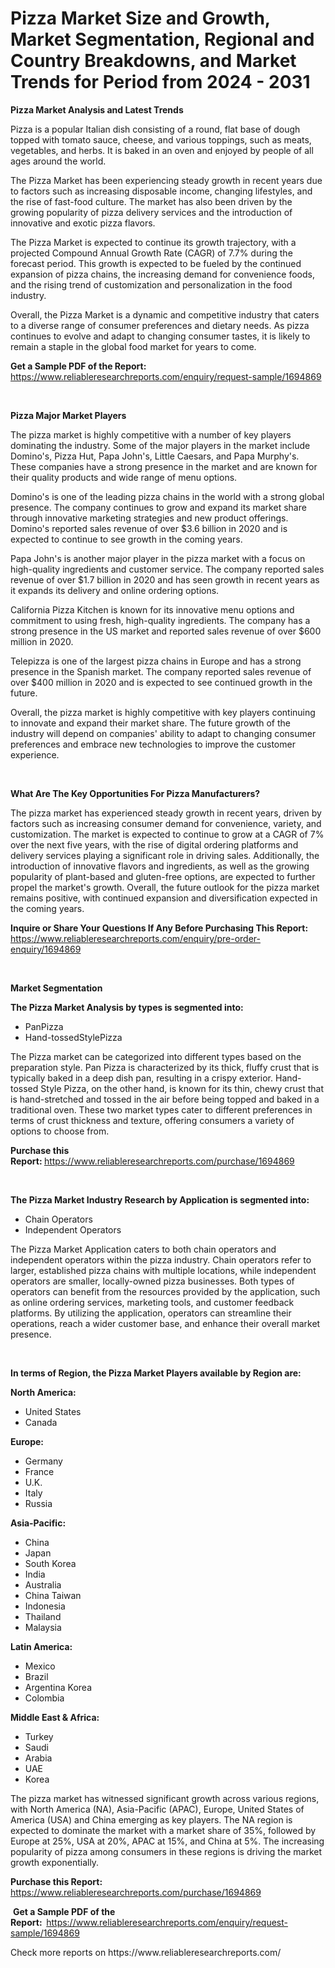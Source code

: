 <p><h1>Pizza Market Size and Growth, Market Segmentation, Regional and Country Breakdowns, and Market Trends for Period from 2024 -  2031</h1></p><p><strong>Pizza Market Analysis and Latest Trends</strong></p>
<p><p>Pizza is a popular Italian dish consisting of a round, flat base of dough topped with tomato sauce, cheese, and various toppings, such as meats, vegetables, and herbs. It is baked in an oven and enjoyed by people of all ages around the world.</p><p>The Pizza Market has been experiencing steady growth in recent years due to factors such as increasing disposable income, changing lifestyles, and the rise of fast-food culture. The market has also been driven by the growing popularity of pizza delivery services and the introduction of innovative and exotic pizza flavors.</p><p>The Pizza Market is expected to continue its growth trajectory, with a projected Compound Annual Growth Rate (CAGR) of 7.7% during the forecast period. This growth is expected to be fueled by the continued expansion of pizza chains, the increasing demand for convenience foods, and the rising trend of customization and personalization in the food industry.</p><p>Overall, the Pizza Market is a dynamic and competitive industry that caters to a diverse range of consumer preferences and dietary needs. As pizza continues to evolve and adapt to changing consumer tastes, it is likely to remain a staple in the global food market for years to come.</p></p>
<p><strong>Get a Sample PDF of the Report:&nbsp;</strong> <a href="https://www.reliableresearchreports.com/enquiry/request-sample/1694869">https://www.reliableresearchreports.com/enquiry/request-sample/1694869</a></p>
<p>&nbsp;</p>
<p><strong>Pizza Major Market Players</strong></p>
<p><p>The pizza market is highly competitive with a number of key players dominating the industry. Some of the major players in the market include Domino's, Pizza Hut, Papa John's, Little Caesars, and Papa Murphy's. These companies have a strong presence in the market and are known for their quality products and wide range of menu options.</p><p>Domino's is one of the leading pizza chains in the world with a strong global presence. The company continues to grow and expand its market share through innovative marketing strategies and new product offerings. Domino's reported sales revenue of over $3.6 billion in 2020 and is expected to continue to see growth in the coming years.</p><p>Papa John's is another major player in the pizza market with a focus on high-quality ingredients and customer service. The company reported sales revenue of over $1.7 billion in 2020 and has seen growth in recent years as it expands its delivery and online ordering options.</p><p>California Pizza Kitchen is known for its innovative menu options and commitment to using fresh, high-quality ingredients. The company has a strong presence in the US market and reported sales revenue of over $600 million in 2020.</p><p>Telepizza is one of the largest pizza chains in Europe and has a strong presence in the Spanish market. The company reported sales revenue of over $400 million in 2020 and is expected to see continued growth in the future.</p><p>Overall, the pizza market is highly competitive with key players continuing to innovate and expand their market share. The future growth of the industry will depend on companies' ability to adapt to changing consumer preferences and embrace new technologies to improve the customer experience.</p></p>
<p>&nbsp;</p>
<p><strong>What Are The Key Opportunities For Pizza Manufacturers?</strong></p>
<p><p>The pizza market has experienced steady growth in recent years, driven by factors such as increasing consumer demand for convenience, variety, and customization. The market is expected to continue to grow at a CAGR of 7% over the next five years, with the rise of digital ordering platforms and delivery services playing a significant role in driving sales. Additionally, the introduction of innovative flavors and ingredients, as well as the growing popularity of plant-based and gluten-free options, are expected to further propel the market's growth. Overall, the future outlook for the pizza market remains positive, with continued expansion and diversification expected in the coming years.</p></p>
<p><strong>Inquire or Share Your Questions If Any Before Purchasing This Report:</strong> <a href="https://www.reliableresearchreports.com/enquiry/pre-order-enquiry/1694869">https://www.reliableresearchreports.com/enquiry/pre-order-enquiry/1694869</a></p>
<p>&nbsp;</p>
<p><strong>Market Segmentation</strong></p>
<p><strong>The Pizza Market Analysis by types is segmented into:</strong></p>
<p><ul><li>PanPizza</li><li>Hand-tossedStylePizza</li></ul></p>
<p><p>The Pizza market can be categorized into different types based on the preparation style. Pan Pizza is characterized by its thick, fluffy crust that is typically baked in a deep dish pan, resulting in a crispy exterior. Hand-tossed Style Pizza, on the other hand, is known for its thin, chewy crust that is hand-stretched and tossed in the air before being topped and baked in a traditional oven. These two market types cater to different preferences in terms of crust thickness and texture, offering consumers a variety of options to choose from.</p></p>
<p><strong>Purchase this Report:&nbsp;</strong><a href="https://www.reliableresearchreports.com/purchase/1694869">https://www.reliableresearchreports.com/purchase/1694869</a></p>
<p>&nbsp;</p>
<p><strong>The Pizza Market Industry Research by Application is segmented into:</strong></p>
<p><ul><li>Chain Operators</li><li>Independent Operators</li></ul></p>
<p><p>The Pizza Market Application caters to both chain operators and independent operators within the pizza industry. Chain operators refer to larger, established pizza chains with multiple locations, while independent operators are smaller, locally-owned pizza businesses. Both types of operators can benefit from the resources provided by the application, such as online ordering services, marketing tools, and customer feedback platforms. By utilizing the application, operators can streamline their operations, reach a wider customer base, and enhance their overall market presence.</p></p>
<p>&nbsp;</p>
<p><strong>In terms of Region, the Pizza Market Players available by Region are:</strong></p>
<p>
    <p> <strong> North America: </strong>
        <ul>
            <li>United States</li>
            <li>Canada</li>
        </ul>
        </p> 
    <p> <strong> Europe: </strong>
        <ul>
            <li>Germany</li>
            <li>France</li>
            <li>U.K.</li>
            <li>Italy</li>
            <li>Russia</li>
        </ul>
        </p> 
    <p> <strong> Asia-Pacific: </strong>
        <ul>
            <li>China</li>
            <li>Japan</li>
            <li>South Korea</li>
            <li>India</li>
            <li>Australia</li>
            <li>China Taiwan</li>
            <li>Indonesia</li>
            <li>Thailand</li>
            <li>Malaysia</li>
        </ul>
        </p> 
    <p> <strong> Latin America: </strong>
        <ul>
            <li>Mexico</li>
            <li>Brazil</li>
            <li>Argentina Korea</li>
            <li>Colombia</li>
        </ul>
        </p> 
    <p> <strong> Middle East & Africa: </strong>
        <ul>
            <li>Turkey</li>
            <li>Saudi</li>
            <li>Arabia</li>
            <li>UAE</li>
            <li>Korea</li>
        </ul>
    </p>
    </p>
<p><p>The pizza market has witnessed significant growth across various regions, with North America (NA), Asia-Pacific (APAC), Europe, United States of America (USA) and China emerging as key players. The NA region is expected to dominate the market with a market share of 35%, followed by Europe at 25%, USA at 20%, APAC at 15%, and China at 5%. The increasing popularity of pizza among consumers in these regions is driving the market growth exponentially.</p></p>
<p><strong>Purchase this Report: </strong><a href="https://www.reliableresearchreports.com/purchase/1694869">https://www.reliableresearchreports.com/purchase/1694869</a></p>
<p>&nbsp;<strong>Get a Sample PDF of the Report:&nbsp;&nbsp;</strong><a href="https://www.reliableresearchreports.com/enquiry/request-sample/1694869">https://www.reliableresearchreports.com/enquiry/request-sample/1694869</a></p>
<p><strong></strong></p>
<p>Check more reports on https://www.reliableresearchreports.com/</p>